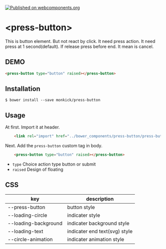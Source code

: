 [![Published on webcomponents.org](https://img.shields.io/badge/webcomponents.org-published-blue.svg)](https://www.webcomponents.org/element/owner/my-element)

# \<press-button\>

This is button element. But not react by click. It need press action.
It need press at 1 second(default). If release press before end. It mean is cancel.

## DEMO

<!--
```html
<custom-element-demo>
  <template>
    <script src="../webcomponentsjs/webcomponents-lite.js"></script>
    <link rel="import" href="press-button.html">
    <next-code-block></next-code-block>
  </template>
</custom-element-demo>
```
-->
```html
<press-button type="button" raised></press-button>
```

## Installation

```
$ bower install --save monkick/press-button
```

## Usage

At first. Import it at header.  

```html
    <link rel="import" href="../bower_components/press-button/press-button.html">
```

Next. Add the `press-button` custom tag in body.

```html
    <press-button type="button" raised></press-button>
```

* `type` Choice action type button or submit
* `raised` Design of floating


## CSS

| key | description |
----|---- 
| --press-button | button style |
| --loading-circle | indicater style |
| --loading-background | indicater background style |
| --loading-text |indicater end text(svg) style |
| --circle-animation | indicater animation style |